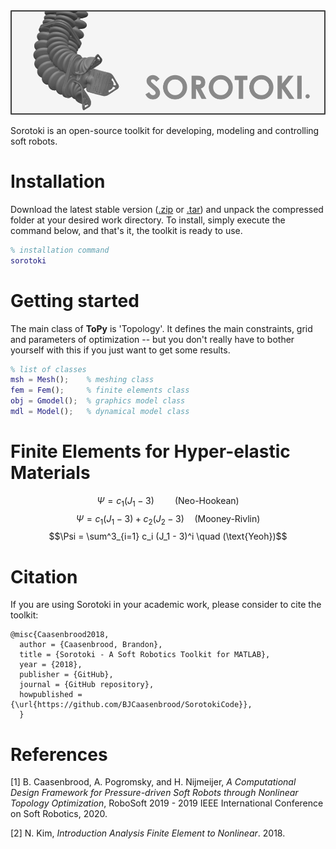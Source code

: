 <script src="https://cdn.mathjax.org/mathjax/latest/MathJax.js?config=TeX-AMS-MML_HTMLorMML" type="text/javascript"></script> 
<div align="center"> <img src="./bin/src/softrobot.png" width="650"> </div>

Sorotoki is an open-source toolkit for developing, modeling and controlling soft robots. 

# Installation
Download the latest stable version ([.zip](https://github.com/BJCaasenbrood/SorotokiCode/zipball/master) or [.tar](https://github.com/BJCaasenbrood/SorotokiCode/tarball/master)) and unpack the compressed folder at your desired work directory. To install, simply execute the command below, and that's it, the toolkit is ready to use.
```matlab
% installation command
sorotoki
```

# Getting started
The main class of **ToPy** is 'Topology'. It defines the main constraints, grid and parameters of optimization -- but you don't really have to bother yourself with this if you just want to get some results.
```matlab
% list of classes
msh = Mesh();	 % meshing class
fem = Fem();   	 % finite elements class
obj = Gmodel();  % graphics model class
mdl = Model();   % dynamical model class
```

# Finite Elements for Hyper-elastic Materials

$$\Psi = c_1 (J_1 - 3) \quad \quad (\text{Neo-Hookean})$$ 
$$\Psi = c_1 (J_1 - 3) + c_2 (J_2 - 3)  \quad (\text{Mooney-Rivlin})$$ 
$$\Psi = \sum^3_{i=1} c_i (J_1 - 3)^i \quad (\text{Yeoh})$$ 



# Citation
If you are using Sorotoki in your academic work, please consider to cite the toolkit:
```
@misc{Caasenbrood2018,
  author = {Caasenbrood, Brandon},
  title = {Sorotoki - A Soft Robotics Toolkit for MATLAB},
  year = {2018},
  publisher = {GitHub},
  journal = {GitHub repository},
  howpublished = {\url{https://github.com/BJCaasenbrood/SorotokiCode}},
  }
```

# References
[1] B. Caasenbrood, A. Pogromsky, and H. Nijmeijer, *A Computational Design Framework for Pressure-driven Soft Robots through Nonlinear Topology Optimization*, RoboSoft 2019 - 2019 IEEE International Conference on Soft Robotics, 2020.

[2] N. Kim, *Introduction Analysis Finite Element to Nonlinear*. 2018.


